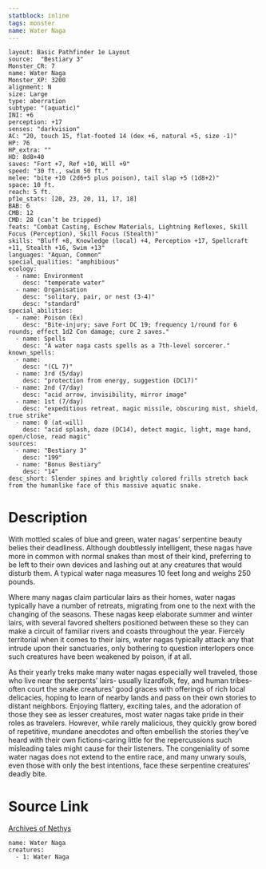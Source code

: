 ```yaml
---
statblock: inline
tags: monster
name: Water Naga
---
```

```statblock
layout: Basic Pathfinder 1e Layout
source:  "Bestiary 3"
Monster_CR: 7
name: Water Naga
Monster_XP: 3200
alignment: N
size: Large
type: aberration
subtype: "(aquatic)"
INI: +6
perception: +17
senses: "darkvision"
AC: "20, touch 15, flat-footed 14 (dex +6, natural +5, size -1)"
HP: 76
HP_extra: ""
HD: 8d8+40
saves: "Fort +7, Ref +10, Will +9"
speed: "30 ft., swim 50 ft."
melee: "bite +10 (2d6+5 plus poison), tail slap +5 (1d8+2)"
space: 10 ft.
reach: 5 ft.
pf1e_stats: [20, 23, 20, 11, 17, 18]
BAB: 6
CMB: 12
CMD: 28 (can’t be tripped)
feats: "Combat Casting, Eschew Materials, Lightning Reflexes, Skill Focus (Perception), Skill Focus (Stealth)"
skills: "Bluff +8, Knowledge (local) +4, Perception +17, Spellcraft +11, Stealth +16, Swim +13"
languages: "Aquan, Common"
special_qualities: "amphibious"
ecology:
  - name: Environment
    desc: "temperate water"
  - name: Organisation
    desc: "solitary, pair, or nest (3-4)"
    desc: "standard"
special_abilities:
  - name: Poison (Ex)
    desc: "Bite-injury; save Fort DC 19; frequency 1/round for 6 rounds; effect 1d2 Con damage; cure 2 saves."
  - name: Spells
    desc: "A water naga casts spells as a 7th-level sorcerer."
known_spells:
  - name:
    desc: "(CL 7)"
  - name: 3rd (5/day)
    desc: "protection from energy, suggestion (DC17)"
  - name: 2nd (7/day)
    desc: "acid arrow, invisibility, mirror image"
  - name: 1st (7/day)
    desc: "expeditious retreat, magic missile, obscuring mist, shield, true strike"
  - name: 0 (at-will)
    desc: "acid splash, daze (DC14), detect magic, light, mage hand, open/close, read magic"
sources:
  - name: "Bestiary 3"
    desc: "199"
  - name: "Bonus Bestiary"
    desc: "14"
desc_short: Slender spines and brightly colored frills stretch back from the humanlike face of this massive aquatic snake.
```
# Description
With mottled scales of blue and green, water nagas’ serpentine beauty belies their deadliness. Although doubtlessly intelligent, these nagas have more in common with normal snakes than most of their kind, preferring to be left to their own devices and lashing out at any creatures that would disturb them. A typical water naga measures 10 feet long and weighs 250 pounds.

Where many nagas claim particular lairs as their homes, water nagas typically have a number of retreats, migrating from one to the next with the changing of the seasons. These nagas keep elaborate summer and winter lairs, with several favored shelters positioned between these so they can make a circuit of familiar rivers and coasts throughout the year. Fiercely territorial when it comes to their lairs, water nagas typically attack any that intrude upon their sanctuaries, only bothering to question interlopers once such creatures have been weakened by poison, if at all.

As their yearly treks make many water nagas especially well traveled, those who live near the serpents’ lairs- usually lizardfolk, fey, and human tribes-often court the snake creatures’ good graces with offerings of rich local delicacies, hoping to learn of nearby lands and pass on their own stories to distant neighbors. Enjoying flattery, exciting tales, and the adoration of those they see as lesser creatures, most water nagas take pride in their roles as travelers. However, while rarely malicious, they quickly grow bored of repetitive, mundane anecdotes and often embellish the stories they’ve heard with their own fictions-caring little for the repercussions such misleading tales might cause for their listeners. The congeniality of some water nagas does not extend to the entire race, and many unwary souls, even those with only the best intentions, face these serpentine creatures’ deadly bite.
# Source Link
[Archives of Nethys](https://aonprd.com/MonsterDisplay.aspx?ItemName=Water%20Naga)
```encounter-table
name: Water Naga
creatures:
  - 1: Water Naga
```
